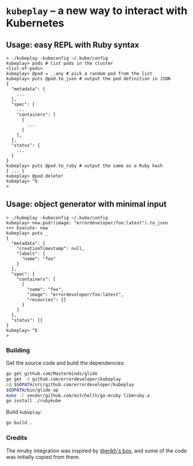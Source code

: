 # `kubeplay` – a new way to interact with Kubernetes

## Usage: easy REPL with Ruby syntax

```console
> ./kubeplay -kubeconfig ~/.kube/config
kubeplay> pods # list pods in the cluster
<list-of-pods>
kubeplay> @pod = _.any # pick a random pod from the list
kubeplay> puts @pod.to_json # output the pod definition in JSON
{
  "metadata": {
    ...
  },
  "spec": {
    ...
    "containers": [
      {
        ...
      }
    ],
  },
  "status": {
    ...
  }
}
kubeplay> puts @pod.to_ruby # output the same as a Ruby hash
{ ... }
kubeplay> @pod.delete!
kubeplay> ^D
> 
```

## Usage: object generator with minimal input

```console
> ./kubeplay -kubeconfig ~/.kube/config
kubeplay> new.pod!(image: "errordeveloper/foo:latest").to_json
+++ Execute: new 
kubeplay> puts _
{
  "metadata": {
    "creationTimestamp": null,
    "labels": {
      "name": "foo"
    }
  },
  "spec": {
    "containers": [
      {
        "name": "foo",
        "image": "errordeveloper/foo:latest",
        "resources": {}
      }
    ]
  },
  "status": {}
}
kubeplay> ^D
>
```

### Building

Get the source code and build the dependencies:

```bash
go get github.com/Masterminds/glide
go get -d github.com/errordeveloper/kubeplay
cd $GOPATH/src/github.com/errordeveloper/kubeplay
$GOPATH/bin/glide up
make -C vendor/github.com/mitchellh/go-mruby libmruby.a
go install ./rubykube
```

Build `kubeplay`:
```bash
go build .
```

### Credits

The mruby integration was inspired by [@erikh's box](https://github.com/erikh/box), and some of the code was initially copied from there.
